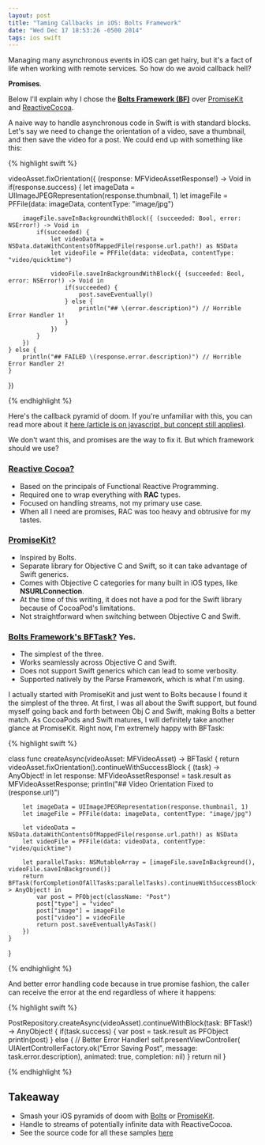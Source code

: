 ```yaml
---
layout: post
title: "Taming Callbacks in iOS: Bolts Framework"
date: "Wed Dec 17 18:53:26 -0500 2014"
tags: ios swift
---
```


Managing many asynchronous events in iOS can get hairy, but it's a fact of life when working with
remote services. So how do we avoid callback hell?

**Promises**.

Below I'll explain why I chose the [**Bolts Framework (BF)**](https://github.com/BoltsFramework/Bolts-iOS)
over [PromiseKit](https://github.com/mxcl/PromiseKit) and [ReactiveCocoa](https://github.com/ReactiveCocoa/ReactiveCocoa).

<!--more-->

A naive way to handle asynchronous code in Swift is with standard blocks. Let's say we need to change the orientation of a video,
save a thumbnail, and then save the video for a post. We could end up with something like this:

{% highlight swift %}

videoAsset.fixOrientation({ (response: MFVideoAssetResponse!) -> Void in
    if(response.success) {
        let imageData = UIImageJPEGRepresentation(response.thumbnail, 1)
        let imageFile = PFFile(data: imageData, contentType: "image/jpg")

        imageFile.saveInBackgroundWithBlock({ (succeeded: Bool, error: NSError!) -> Void in
            if(succeeded) {
                let videoData = NSData.dataWithContentsOfMappedFile(response.url.path!) as NSData
                let videoFile = PFFile(data: videoData, contentType: "video/quicktime")

                videoFile.saveInBackgroundWithBlock({ (succeeded: Bool, error: NSError!) -> Void in
                    if(succeeded) {
                        post.saveEventually()
                    } else {
                        println("## \(error.description)") // Horrible Error Handler 1!
                    }
                })
            }
        })
    } else {
        println("## FAILED \(response.error.description)") // Horrible Error Handler 2!
    }
})

{% endhighlight %}

Here's the callback pyramid of doom. If you're unfamiliar with this, you can read more about it [here (article is on javascript, but concept still applies)](http://blogs.telerik.com/kendoui/posts/13-03-28/what-is-the-point-of-promises).

We don't want this, and promises are the way to fix it. But which framework should we use?

### [Reactive Cocoa?](https://github.com/ReactiveCocoa/ReactiveCocoa#chaining-dependent-operations)

* Based on the principals of Functional Reactive Programming.
* Required one to wrap everything with **RAC** types.
* Focused on handling streams, not my primary use case.
* When all I need are promises, RAC was too heavy and obtrusive for my tastes.

### [PromiseKit?](http://promisekit.org/)

* Inspired by Bolts.
* Separate library for Objective C and Swift, so it can take advantage of Swift generics.
* Comes with Objective C categories for many built in iOS types, like **NSURLConnection**.
* At the time of this writing, it does not have a pod for the Swift library because of CocoaPod's limitations.
* Not straightforward when switching between Objective C and Swift.

### [Bolts Framework's BFTask?](https://github.com/BoltsFramework/Bolts-iOS) Yes.

* The simplest of the three.
* Works seamlessly across Objective C and Swift.
* Does not support Swift generics which can lead to some verbosity.
* Supported natively by the Parse Framework, which is what I'm using.

I actually started with PromiseKit and just went to Bolts because I found it the simplest of the three. At first, I was all about the Swift support,
but found myself going back and forth between Obj C and Swift, making Bolts a better match. As CocoaPods and Swift matures, I will definitely take
another glance at PromiseKit. Right now, I'm extremely happy with BFTask:


{% highlight swift %}

class func createAsync(videoAsset: MFVideoAsset) -> BFTask! {
    return videoAsset.fixOrientation().continueWithSuccessBlock { (task) -> AnyObject! in
        let response: MFVideoAssetResponse! = task.result as MFVideoAssetResponse;
        println("## Video Orientation Fixed to \(response.url)")

        let imageData = UIImageJPEGRepresentation(response.thumbnail, 1)
        let imageFile = PFFile(data: imageData, contentType: "image/jpg")

        let videoData = NSData.dataWithContentsOfMappedFile(response.url.path!) as NSData
        let videoFile = PFFile(data: videoData, contentType: "video/quicktime")

        let parallelTasks: NSMutableArray = [imageFile.saveInBackground(), videoFile.saveInBackground()]
        return BFTask(forCompletionOfAllTasks:parallelTasks).continueWithSuccessBlock({(task)-> AnyObject! in
            var post = PFObject(className: "Post")
            post["type"] = "video"
            post["image"] = imageFile
            post["video"] = videoFile
            return post.saveEventuallyAsTask()
        })
    }
}

{% endhighlight %}

And better error handling code because in true promise fashion, the caller can receive the error at the end regardless of where it happens:

{% highlight swift %}

PostRepository.createAsync(videoAsset).continueWithBlock(task: BFTask!) -> AnyObject! {
    if(task.success) {
        var post = task.result as PFObject
        println(post)
    } else {
        // Better Error Handler!
        self.presentViewController(
            UIAlertControllerFactory.ok("Error Saving Post", message: task.error.description),
            animated: true,
            completion: nil)
    }
    return nil
}

{% endhighlight %}

## Takeaway

* Smash your iOS pyramids of doom with [Bolts](https://github.com/BoltsFramework/Bolts-iOS) or [PromiseKit](www.promisekit.org).
* Handle to streams of potentially infinite data with ReactiveCocoa.
* See the source code for all these samples [here](https://github.com/dimroc/manhattan_forum)
